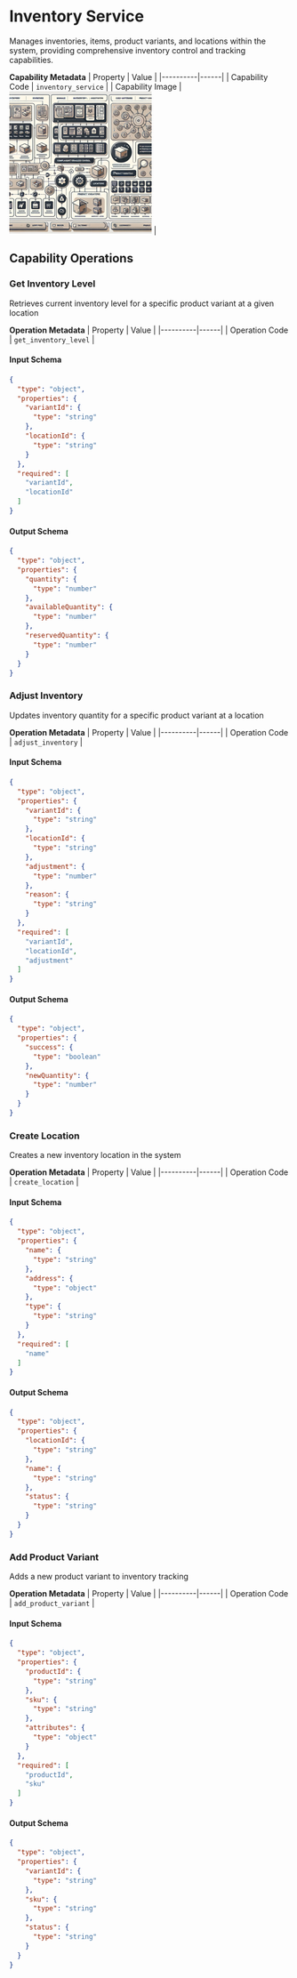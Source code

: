 # Inventory Service
Manages inventories, items, product variants, and locations within the system, providing comprehensive inventory control and tracking capabilities.

**Capability Metadata**
| Property | Value |
|----------|------|
| Capability Code | `inventory_service` |
| Capability Image | ![Inventory Service Capability Small Image](./images/inventory_service_small.png) |

## Capability Operations

### Get Inventory Level
Retrieves current inventory level for a specific product variant at a given location

**Operation Metadata**
| Property | Value |
|----------|------|
| Operation Code | `get_inventory_level` |

#### Input Schema
```json Get Inventory Level operation input schema
{
  "type": "object",
  "properties": {
    "variantId": {
      "type": "string"
    },
    "locationId": {
      "type": "string"
    }
  },
  "required": [
    "variantId",
    "locationId"
  ]
}
```

#### Output Schema
```json Get Inventory Level operation output schema
{
  "type": "object",
  "properties": {
    "quantity": {
      "type": "number"
    },
    "availableQuantity": {
      "type": "number"
    },
    "reservedQuantity": {
      "type": "number"
    }
  }
}
```
### Adjust Inventory
Updates inventory quantity for a specific product variant at a location

**Operation Metadata**
| Property | Value |
|----------|------|
| Operation Code | `adjust_inventory` |

#### Input Schema
```json Adjust Inventory operation input schema
{
  "type": "object",
  "properties": {
    "variantId": {
      "type": "string"
    },
    "locationId": {
      "type": "string"
    },
    "adjustment": {
      "type": "number"
    },
    "reason": {
      "type": "string"
    }
  },
  "required": [
    "variantId",
    "locationId",
    "adjustment"
  ]
}
```

#### Output Schema
```json Adjust Inventory operation output schema
{
  "type": "object",
  "properties": {
    "success": {
      "type": "boolean"
    },
    "newQuantity": {
      "type": "number"
    }
  }
}
```
### Create Location
Creates a new inventory location in the system

**Operation Metadata**
| Property | Value |
|----------|------|
| Operation Code | `create_location` |

#### Input Schema
```json Create Location operation input schema
{
  "type": "object",
  "properties": {
    "name": {
      "type": "string"
    },
    "address": {
      "type": "object"
    },
    "type": {
      "type": "string"
    }
  },
  "required": [
    "name"
  ]
}
```

#### Output Schema
```json Create Location operation output schema
{
  "type": "object",
  "properties": {
    "locationId": {
      "type": "string"
    },
    "name": {
      "type": "string"
    },
    "status": {
      "type": "string"
    }
  }
}
```
### Add Product Variant
Adds a new product variant to inventory tracking

**Operation Metadata**
| Property | Value |
|----------|------|
| Operation Code | `add_product_variant` |

#### Input Schema
```json Add Product Variant operation input schema
{
  "type": "object",
  "properties": {
    "productId": {
      "type": "string"
    },
    "sku": {
      "type": "string"
    },
    "attributes": {
      "type": "object"
    }
  },
  "required": [
    "productId",
    "sku"
  ]
}
```

#### Output Schema
```json Add Product Variant operation output schema
{
  "type": "object",
  "properties": {
    "variantId": {
      "type": "string"
    },
    "sku": {
      "type": "string"
    },
    "status": {
      "type": "string"
    }
  }
}
```
